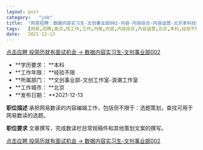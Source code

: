 ```yaml
---
layout:	post
category:	"job"
title:	"网易招聘：数据内容实习生-文创事业部002-内容-内容综合-内容运营-北京本科经验不限"
tags:	[网易,招聘,面试,找工作,工作,内推,内容,内容综合,内容运营,北京,本科,经验不限]
date:	2021-12-13
---
```


[点击应聘 投简历就有面试机会 -> 数据内容实习生-文创事业部002](http://mobile.bole.netease.com/bole/boleDetail?id=35136&employeeId=346f03c3cda5f04c&key=all)



- **学历要求： **本科
- **工作年限： **经验不限
- **所属部门： **文创事业部-文创工作室-浪潮工作室
- **工作城市： **北京
- **发布日期： **2021-12-13



**职位描述**
承担网易数读的内容编辑工作，包括但不限于：选题策划，查找可用于网易数读的选题。



**职位要求**
文章撰写，完成数读栏目常规稿件和其他策划文案的撰写。



[点击应聘 投简历就有面试机会 -> 数据内容实习生-文创事业部002](http://mobile.bole.netease.com/bole/boleDetail?id=35136&employeeId=346f03c3cda5f04c&key=all)